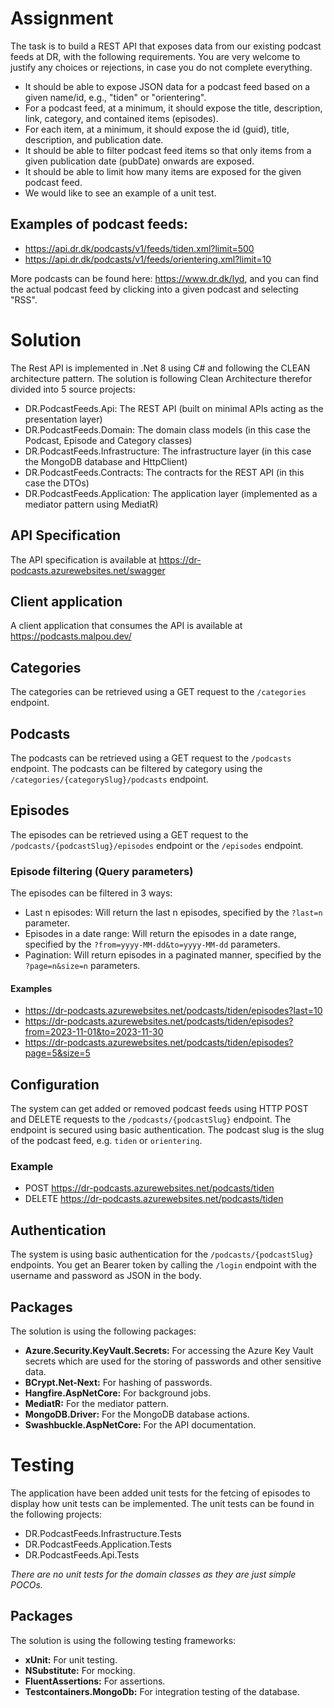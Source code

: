 # Assignment
The task is to build a REST API that exposes data from our existing podcast feeds at DR, with the following requirements. You are very welcome to justify any choices or rejections, in case you do not complete everything.
- It should be able to expose JSON data for a podcast feed based on a given name/id, e.g., "tiden" or "orientering".
- For a podcast feed, at a minimum, it should expose the title, description, link, category, and contained items (episodes).
- For each item, at a minimum, it should expose the id (guid), title, description, and publication date.
- It should be able to filter podcast feed items so that only items from a given publication date (pubDate) onwards are exposed.
- It should be able to limit how many items are exposed for the given podcast feed.
- We would like to see an example of a unit test.

## Examples of podcast feeds:
- https://api.dr.dk/podcasts/v1/feeds/tiden.xml?limit=500
- https://api.dr.dk/podcasts/v1/feeds/orientering.xml?limit=10

More podcasts can be found here: https://www.dr.dk/lyd, and you can find the actual podcast feed by clicking into a given podcast and selecting "RSS".


# Solution
The Rest API is implemented in .Net 8 using C# and following the CLEAN architecture pattern. The solution is following Clean Architecture therefor divided into 5 source projects:
- DR.PodcastFeeds.Api: The REST API (built on minimal APIs acting as the presentation layer)
- DR.PodcastFeeds.Domain: The domain class models (in this case the Podcast, Episode and Category classes)
- DR.PodcastFeeds.Infrastructure: The infrastructure layer (in this case the MongoDB database and HttpClient)
- DR.PodcastFeeds.Contracts: The contracts for the REST API (in this case the DTOs)
- DR.PodcastFeeds.Application: The application layer (implemented as a mediator pattern using MediatR)

## API Specification
The API specification is available at https://dr-podcasts.azurewebsites.net/swagger

## Client application
A client application that consumes the API is available at https://podcasts.malpou.dev/

## Categories
The categories can be retrieved using a GET request to the `/categories` endpoint.

## Podcasts
The podcasts can be retrieved using a GET request to the `/podcasts` endpoint. The podcasts can be filtered by category using the `/categories/{categorySlug}/podcasts` endpoint.

## Episodes
The episodes can be retrieved using a GET request to the `/podcasts/{podcastSlug}/episodes` endpoint or the `/episodes` endpoint.

### Episode filtering (Query parameters)
The episodes can be filtered in 3 ways:
- Last n episodes: Will return the last n episodes, specified by the `?last=n` parameter.
- Episodes in a date range: Will return the episodes in a date range, specified by the `?from=yyyy-MM-dd&to=yyyy-MM-dd` parameters.
- Pagination: Will return episodes in a paginated manner, specified by the `?page=n&size=n` parameters.

#### Examples
- https://dr-podcasts.azurewebsites.net/podcasts/tiden/episodes?last=10
- https://dr-podcasts.azurewebsites.net/podcasts/tiden/episodes?from=2023-11-01&to=2023-11-30
- https://dr-podcasts.azurewebsites.net/podcasts/tiden/episodes?page=5&size=5

## Configuration
The system can get added or removed podcast feeds using HTTP POST and DELETE requests to the `/podcasts/{podcastSlug}` endpoint. The endpoint is secured using basic authentication.
The podcast slug is the slug of the podcast feed, e.g. `tiden` or `orientering`.

### Example
- POST https://dr-podcasts.azurewebsites.net/podcasts/tiden
- DELETE https://dr-podcasts.azurewebsites.net/podcasts/tiden

## Authentication
The system is using basic authentication for the `/podcasts/{podcastSlug}` endpoints. You get an Bearer token by calling the `/login` endpoint with the username and password as JSON in the body.

## Packages
The solution is using the following packages:
- **Azure.Security.KeyVault.Secrets:** For accessing the Azure Key Vault secrets which are used for the storing of passwords and other sensitive data.
- **BCrypt.Net-Next:** For hashing of passwords.
- **Hangfire.AspNetCore:** For background jobs.
- **MediatR:** For the mediator pattern.
- **MongoDB.Driver:** For the MongoDB database actions.
- **Swashbuckle.AspNetCore:** For the API documentation.


# Testing
The application have been added unit tests for the fetcing of episodes to display how unit tests can be implemented. The unit tests can be found in the following projects:
- DR.PodcastFeeds.Infrastructure.Tests
- DR.PodcastFeeds.Application.Tests
- DR.PodcastFeeds.Api.Tests

*There are no unit tests for the domain classes as they are just simple POCOs.*

## Packages
The solution is using the following testing frameworks:
- **xUnit:** For unit testing.
- **NSubstitute:** For mocking.
- **FluentAssertions:** For assertions.
- **Testcontainers.MongoDb:** For integration testing of the database.
